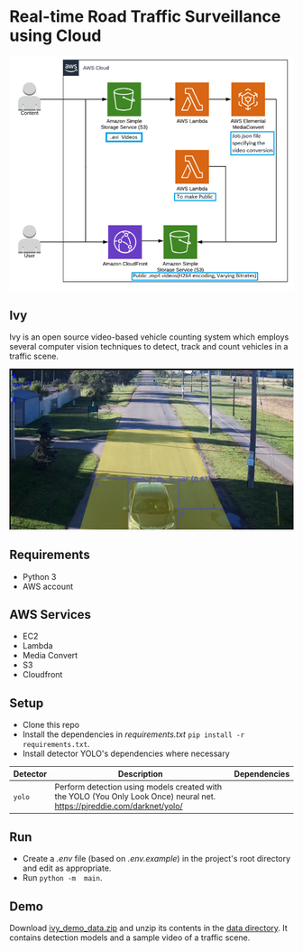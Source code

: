 # Real-time Road Traffic Surveillance using Cloud

![FlowChart](FlowChart.png) 

## Ivy
Ivy is an open source video-based vehicle counting system which employs several computer vision techniques to detect, track and count vehicles in a traffic scene.

![Output](Output.png) 

## Requirements
- Python 3
- AWS account

## AWS Services
- EC2
- Lambda
- Media Convert
- S3
- Cloudfront

## Setup
- Clone this repo 
- Install the dependencies in _requirements.txt_ `pip install -r requirements.txt`.
- Install detector YOLO's dependencies where necessary 

| Detector | Description | Dependencies |
|---|---|---|
| `yolo` | Perform detection using models created with the YOLO (You Only Look Once) neural net. https://pjreddie.com/darknet/yolo/ | |


## Run
- Create a _.env_ file (based on _.env.example_) in the project's root directory and edit as appropriate.
- Run `python -m  main`.

## Demo
Download [ivy_demo_data.zip](https://drive.google.com/open?id=1JtEhWlfk1CiUEFsrTQHQa0VkTi3IKbze) and unzip its contents in the [data directory](/data). It contains detection models and a sample video of a traffic scene.

